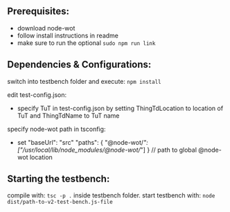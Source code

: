 ## Prerequisites:
- download node-wot
- follow install instructions in readme
- make sure to run the optional `sudo npm run link`

## Dependencies & Configurations:

switch into testbench folder and execute:
`npm install`

edit test-config.json:

- specify TuT in test-config.json by setting ThingTdLocation to location of TuT and ThingTdName to TuT name

specify node-wot path in tsconfig:

- set "baseUrl": "src"
    "paths": { "@node-wot/*": ["/usr/local/lib/node_modules/@node-wot/*"] } // path to global @node-wot location

## Starting the testbench:

compile with: `tsc -p .` inside testbench folder.
start testbench with: `node dist/path-to-v2-test-bench.js-file`

